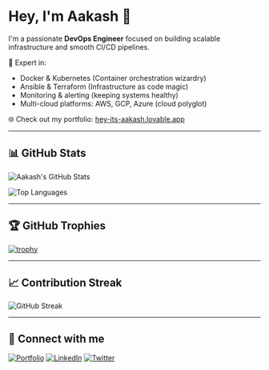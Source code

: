 # Hey, I'm Aakash 👋

I'm a passionate **DevOps Engineer** focused on building scalable infrastructure and smooth CI/CD pipelines.

🚀 Expert in:
- Docker & Kubernetes (Container orchestration wizardry)
- Ansible & Terraform (Infrastructure as code magic)
- Monitoring & alerting (keeping systems healthy)
- Multi-cloud platforms: AWS, GCP, Azure (cloud polyglot)

🌐 Check out my portfolio: [hey-its-aakash.lovable.app](https://hey-its-aakash.lovable.app/)

---

## 📊 GitHub Stats

![Aakash's GitHub Stats](https://github-readme-stats.vercel.app/api?username=ifaakash&show_icons=true&count_private=true&theme=tokyonight)

![Top Languages](https://github-readme-stats.vercel.app/api/top-langs/?username=ifaakash&layout=compact&theme=tokyonight)

---

## 🏆 GitHub Trophies

[![trophy](https://github-profile-trophy.vercel.app/?username=ifaakash&theme=onedark&no-frame=true)](https://github.com/ryo-ma/github-profile-trophy)

---

## 📈 Contribution Streak

![GitHub Streak](https://github-readme-streak-stats.herokuapp.com/?user=ifaakash&theme=tokyonight)

---

## 🔗 Connect with me

[![Portfolio](https://img.shields.io/badge/Portfolio-000000?style=for-the-badge&logo=ko-fi&logoColor=white)](https://hey-its-aakash.lovable.app/)
[![LinkedIn](https://img.shields.io/badge/LinkedIn-blue?style=for-the-badge&logo=linkedin&logoColor=white)](https://linkedin.com/in/your-linkedin)
[![Twitter](https://img.shields.io/badge/Twitter-1DA1F2?style=for-the-badge&logo=twitter&logoColor=white)](https://twitter.com/your-twitter)
